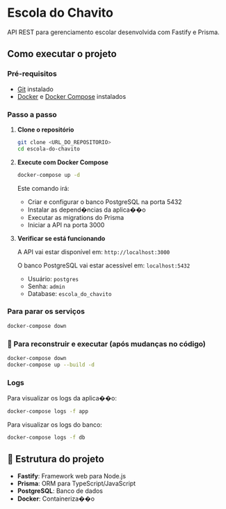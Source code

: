 # Escola do Chavito

API REST para gerenciamento escolar desenvolvida com Fastify e Prisma.

## Como executar o projeto

### Pré-requisitos

- [Git](https://git-scm.com/) instalado
- [Docker](https://www.docker.com/) e [Docker Compose](https://docs.docker.com/compose/) instalados

### Passo a passo

1. **Clone o repositório**
   ```bash
   git clone <URL_DO_REPOSITORIO>
   cd escola-do-chavito
   ```

2. **Execute com Docker Compose**
   ```bash
   docker-compose up -d
   ```

   Este comando irá:
   - Criar e configurar o banco PostgreSQL na porta 5432
   - Instalar as depend�ncias da aplica��o
   - Executar as migrations do Prisma
   - Iniciar a API na porta 3000

3. **Verificar se está funcionando**

   A API vai estar disponível em: `http://localhost:3000`

   O banco PostgreSQL vai estar acessível em: `localhost:5432`
   - Usuário: `postgres`
   - Senha: `admin`
   - Database: `escola_do_chavito`

### Para parar os serviços

```bash
docker-compose down
```

###  Para reconstruir e executar (após mudanças no código)

```bash
docker-compose down
docker-compose up --build -d
```

### Logs

Para visualizar os logs da aplica��o:
```bash
docker-compose logs -f app
```

Para visualizar os logs do banco:
```bash
docker-compose logs -f db
```

##  Estrutura do projeto

- **Fastify**: Framework web para Node.js
- **Prisma**: ORM para TypeScript/JavaScript
- **PostgreSQL**: Banco de dados
- **Docker**: Containeriza��o